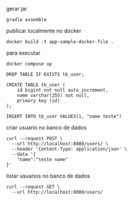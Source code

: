 gerar jar

```
gradle assemble
```

publicar localmente no docker

```shell
docker build -t app-sample-docker-file .
```

para executar

```shell
docker compose up
```
```roomsql
DROP TABLE IF EXISTS tb_user;

CREATE TABLE tb_user (
    id bigint not null auto_increment,
    name varchar(255) not null,
    primary key (id)
);

INSERT INTO tb_user VALUES(1, "name teste")
```

criar usuario no banco de dados
```shell
curl --request POST \
  --url http://localhost:8080/users/ \
  --header 'Content-Type: application/json' \
  --data '{
	"name":"teste name"
}'
```

listar usuarios no banco de dados 

```shell
curl --request GET \
  --url http://localhost:8080/users/
```
 